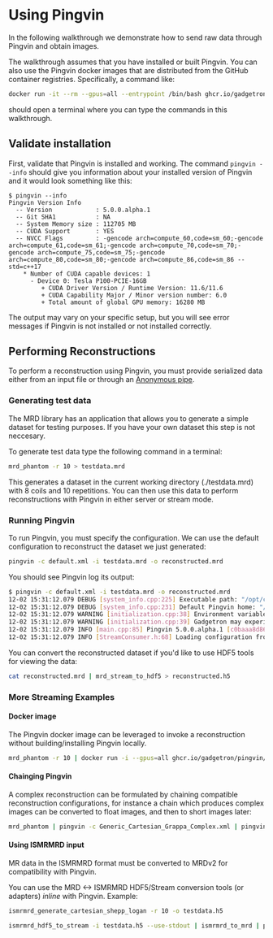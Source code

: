 # Using Pingvin

In the following walkthrough we demonstrate how to send raw data through Pingvin and obtain images.


The walkthrough assumes that you have installed or built Pingvin. You can also use the Pingvin docker images
that are distributed from the GitHub container registries. Specifically, a command like:

```bash
docker run -it --rm --gpus=all --entrypoint /bin/bash ghcr.io/gadgetron/pingvin/ubuntu22.04_rt_cuda:latest
```

should open a terminal where you can type the commands in this walkthrough.

## Validate installation

First, validate that Pingvin is installed and working. The command `pingvin --info` should give you information
about your installed version of Pingvin and it would look something like this:

```
$ pingvin --info
Pingvin Version Info
  -- Version            : 5.0.0.alpha.1
  -- Git SHA1           : NA
  -- System Memory size : 112705 MB
  -- CUDA Support       : YES
  -- NVCC Flags         : -gencode arch=compute_60,code=sm_60;-gencode arch=compute_61,code=sm_61;-gencode arch=compute_70,code=sm_70;-gencode arch=compute_75,code=sm_75;-gencode arch=compute_80,code=sm_80;-gencode arch=compute_86,code=sm_86 --std=c++17
    * Number of CUDA capable devices: 1
      - Device 0: Tesla P100-PCIE-16GB
         + CUDA Driver Version / Runtime Version: 11.6/11.6
         + CUDA Capability Major / Minor version number: 6.0
         + Total amount of global GPU memory: 16280 MB
```

The output may vary on your specific setup, but you will see error messages if Pingvin is not installed or not installed correctly.


## Performing Reconstructions

To perform a reconstruction using Pingvin, you must provide serialized data either from an
input file or through an [Anonymous pipe](https://en.wikipedia.org/wiki/Anonymous_pipe).


### Generating test data

The MRD library has an application that allows you to generate a simple dataset for testing purposes. If you have
your own dataset this step is not neccesary.

To generate test data type the following command in a terminal:

```bash
mrd_phantom -r 10 > testdata.mrd
```

This generates a dataset in the current working directory (./testdata.mrd) with 8 coils and 10 repetitions. You can
then use this data to perform reconstructions with Pingvin in either server or stream mode.


### Running Pingvin

To run Pingvin, you must specify the configuration. We can use the default configuration to reconstruct the dataset we just generated:

```bash
pingvin -c default.xml -i testdata.mrd -o reconstructed.mrd
```

You should see Pingvin log its output:

```bash
$ pingvin -c default.xml -i testdata.mrd -o reconstructed.mrd
12-02 15:31:12.079 DEBUG [system_info.cpp:225] Executable path: "/opt/conda/envs/pingvin/bin/pingvin"
12-02 15:31:12.079 DEBUG [system_info.cpp:231] Default Pingvin home: "/opt/conda/envs/pingvin"
12-02 15:31:12.079 WARNING [initialization.cpp:38] Environment variable 'OMP_WAIT_POLICY' not set to 'PASSIVE'.
12-02 15:31:12.079 WARNING [initialization.cpp:39] Gadgetron may experience serious performance issues under heavy load (multiple simultaneous reconstructions, etc.)
12-02 15:31:12.079 INFO [main.cpp:85] Pingvin 5.0.0.alpha.1 [c0baaa8d864fcba8efd562b7b35fd963956a78b5]
12-02 15:31:12.079 INFO [StreamConsumer.h:68] Loading configuration from: /opt/conda/envs/pingvin/share/pingvin/config/default.xml
```

You can convert the reconstructed dataset if you'd like to use HDF5 tools for viewing the data:

```bash
cat reconstructed.mrd | mrd_stream_to_hdf5 > reconstructed.h5
```

### More Streaming Examples

#### Docker image

The Pingvin docker image can be leveraged to invoke a reconstruction without building/installing Pingvin locally.

```bash
mrd_phantom -r 10 | docker run -i --gpus=all ghcr.io/gadgetron/pingvin/ubuntu22.04_rt_cuda:latest -c default.xml -o reconstructed.mrd
```

#### Chainging Pingvin

A complex reconstruction can be formulated by chaining compatible reconstruction configurations, for
instance a chain which produces complex images can be converted to float images, and then to short images later:

```bash
mrd_phantom | pingvin -c Generic_Cartesian_Grappa_Complex.xml | pingvin -c stream_complex_to_float.xml | pingvin -c stream_float_to_short.xml -o reconstructed.mrd
```

#### Using ISMRMRD input

MR data in the ISMRMRD format must be converted to MRDv2 for compatibility with Pingvin.

You can use the MRD <-> ISMRMRD HDF5/Stream conversion tools (or adapters) *inline* with Pingvin.
Example:

```bash
ismrmrd_generate_cartesian_shepp_logan -r 10 -o testdata.h5

ismrmrd_hdf5_to_stream -i testdata.h5 --use-stdout | ismrmrd_to_mrd | pingvin -c default.xml | mrd_to_ismrmrd | ismrmrd_stream_to_hdf5 --use-stdin -o reconstructed.h5
```
